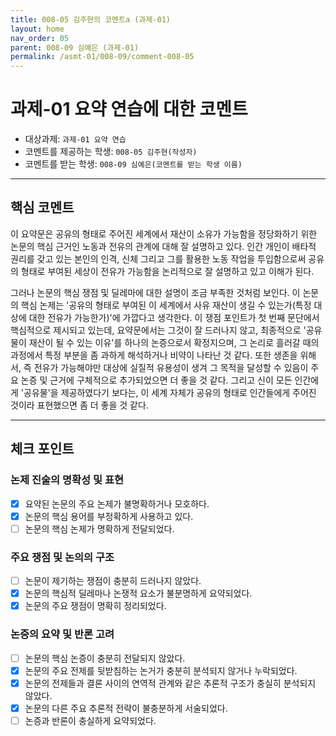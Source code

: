 ```yaml
---
title: 008-05 김주현의 코멘트a (과제-01) 
layout: home
nav_order: 05
parent: 008-09 심예은 (과제-01)
permalink: /asmt-01/008-09/comment-008-05
---
```


# 과제-01 요약 연습에 대한 코멘트

- 대상과제: `과제-01 요약 연습`
- 코멘트를 제공하는 학생: `008-05 김주현(작성자)` 
- 코멘트를 받는 학생: `008-09 심예은(코멘트를 받는 학생 이름)` 

---


## 핵심 코멘트

이 요약문은 공유의 형태로 주어진 세계에서 재산이 소유가 가능함을 정당화하기 위한 논문의 핵심 근거인 노동과 전유의 관계에 대해 잘 설명하고 있다. 인간 개인이 배타적 권리를 갖고 있는 본인의 인격, 신체 그리고 그를 활용한 노동 작업을 투입함으로써 공유의 형태로 부여된 세상이 전유가 가능함을 논리적으로 잘 설명하고 있고 이해가 된다.

그러나 논문의 핵심 쟁점 및 딜레마에 대한 설명이 조금 부족한 것처럼 보인다. 이 논문의 핵심 논제는 '공유의 형태로 부여된 이 세계에서 사유 재산이 생길 수 있는가(특정 대상에 대한 전유가 가능한가)'에 가깝다고 생각한다. 이 쟁점 포인트가 첫 번째 문단에서 핵심적으로 제시되고 있는데, 요약문에서는 그것이 잘 드러나지 않고, 최종적으로 '공유물이 재산이 될 수 있는 이유'를 하나의 논증으로서 확정지으며, 그 논리로 흘러갈 때의 과정에서 특정 부분을 좀 과하게 해석하거나 비약이 나타난 것 같다. 또한 생존을 위해서, 즉 전유가 가능해야만 대상에 실질적 유용성이 생겨 그 목적을 달성할 수 있음이 주요 논증 및 근거에 구체적으로 추가되었으면 더 좋을 것 같다. 그리고 신이 모든 인간에게 '공유물'을 제공하였다기 보다는, 이 세계 자체가 공유의 형태로 인간들에게 주어진 것이라 표현했으면 좀 더 좋을 것 같다.


---

## 체크 포인트

### 논제 진술의 명확성 및 표현  
- [x] 요약된 논문의 주요 논제가 불명확하거나 모호하다.  
- [x] 논문의 핵심 용어를 부정확하게 사용하고 있다.  
- [ ] 논문의 핵심 논제가 명확하게 전달되었다.  

### 주요 쟁점 및 논의의 구조  
- [ ] 논문이 제기하는 쟁점이 충분히 드러나지 않았다.  
- [x] 논문의 핵심적 딜레마나 논쟁적 요소가 불분명하게 요약되었다.  
- [x] 논문의 주요 쟁점이 명확히 정리되었다.  

### 논증의 요약 및 반론 고려  
- [ ] 논문의 핵심 논증이 충분히 전달되지 않았다.  
- [x] 논문의 주요 전제를 뒷받침하는 논거가 충분히 분석되지 않거나 누락되었다.  
- [x] 논문의 전제들과 결론 사이의 연역적 관계와 같은 추론적 구조가 충실히 분석되지 않았다.  
- [x] 논문의 다른 주요 추론적 전략이 불충분하게 서술되었다.
- [ ] 논증과 반론이 충실하게 요약되었다. 